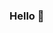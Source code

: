 ### Hello 👋

<!--

🧑‍🎓 As a good student, im currently looking forward to improving my actual knowledge about programming and technologhy in general. I'm expecting to improve mi skills and learning new techonologies/programming languages, trying to understand their implementation on the actual market.
💻 My strong programming languages are C, C++ and Java. Some knowledge on HTML (frontend), VHDL (hardware description language), too.
🧔 📱 As I come from the branch of electronics, I'm interestested in the complement between software and hardware: application development for embedded systems, mobile development in Android.
🏦 🪙 Because of being currently working on payment methods, I have the business comprehension of the electronic payment methods such as Posnet, and POS terminals in general.
🤖 I'm interested in software developement for mobile and industrial robotics.
📫 macen38787@estudiantes.untref.edu.ar   ; macen.franco.38787@gmail.com

-->
